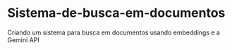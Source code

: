 # Sistema-de-busca-em-documentos
Criando um sistema para busca em documentos usando embeddings e a Gemini API
